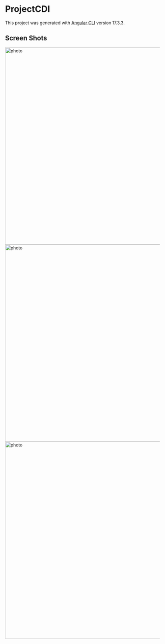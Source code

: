 # ProjectCDI

This project was generated with [Angular CLI](https://github.com/angular/angular-cli) version 17.3.3.

## Screen Shots

<img src="https://github.com/Dantedevil10/Project-CDI/assets/125316907/667abe8f-5f14-489b-8519-2de7cbfd4240" Width="640px" alt="photo">
<img src="https://github.com/Dantedevil10/Project-CDI/assets/125316907/363a3915-9a50-481e-87d7-4b3ff7cf1b03" Width="640px" alt="photo">
<img src="https://github.com/Dantedevil10/Project-CDI/assets/125316907/40553db3-7c7f-48db-9d6c-e85f646250c3" Width="640px" alt="photo">

